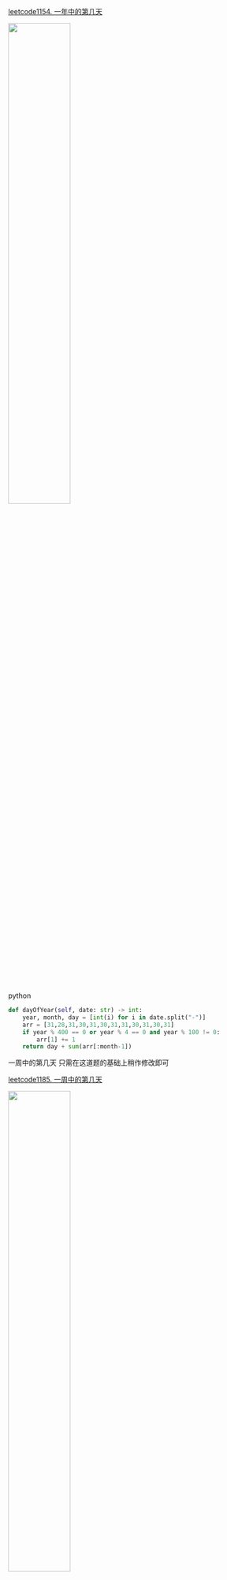[leetcode1154. 一年中的第几天](https://leetcode-cn.com/problems/day-of-the-year/)

<img src="https://img-blog.csdnimg.cn/2a42f8317b0c40d3afd6fecc52357efe.png" width="50%"></img>

python
```python
def dayOfYear(self, date: str) -> int:
    year, month, day = [int(i) for i in date.split("-")]
    arr = [31,28,31,30,31,30,31,31,30,31,30,31]
    if year % 400 == 0 or year % 4 == 0 and year % 100 != 0:
        arr[1] += 1
    return day + sum(arr[:month-1])
```

一周中的第几天 只需在这道题的基础上稍作修改即可

[leetcode1185. 一周中的第几天](https://leetcode-cn.com/problems/day-of-the-week/)

<img src="https://img-blog.csdnimg.cn/639ecc7764654c0f93f873cc7c4413bf.png" width="50%"></img>

因为题目给出的年份是从1971到2100，而我们通过查阅知道1970.12.31是星期四

所以通过判断距1970.12.31的天数就能知道题目给出的那天是星期几

在 一年中的第几天 的基础上加上之前年份的天数就可以了

python
```python
def dayOfTheWeek(self, day: int, month: int, year: int) -> str:
    week = ["Monday", "Tuesday", "Wednesday", "Thursday", "Friday", "Saturday","Sunday"]
    days = 0
    # 加上年份贡献的天数
    days += 365*(year-1971) + (year-1969)//4
    arr = [31,28,31,30,31,30,31,31,30,31,30,31]
    if year % 400 == 0 or year % 4 == 0 and year % 100 != 0:
        arr[1] += 1
    days += day + sum(arr[:month-1]) 
    return week[(days+3)%7]        
```
或者直接用python库中的函数帮我们求解
```python
        week = ["Monday", "Tuesday", "Wednesday", "Thursday", "Friday", "Saturday","Sunday"]
        
        return week[date.weekday(date(year,month,day))]
```
